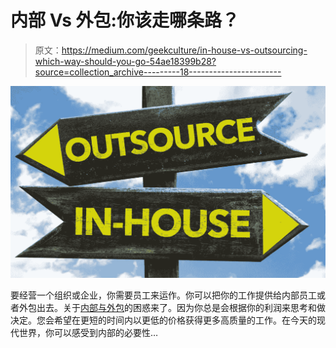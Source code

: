 # 内部 Vs 外包:你该走哪条路？

> 原文：<https://medium.com/geekculture/in-house-vs-outsourcing-which-way-should-you-go-54ae18399b28?source=collection_archive---------18----------------------->

![](img/d7bb8f3c159ade9d903c75645a56a31f.png)

要经营一个组织或企业，你需要员工来运作。你可以把你的工作提供给内部员工或者外包出去。关于[内部与外包](https://www.clickittech.com/nearshore/in-house-vs-outsource/)的困惑来了。因为你总是会根据你的利润来思考和做决定。您会希望在更短的时间内以更低的价格获得更多高质量的工作。在今天的现代世界，你可以感受到内部的必要性…